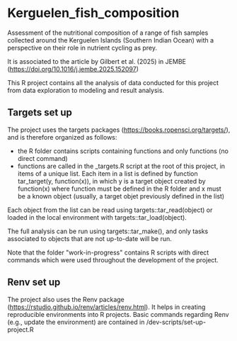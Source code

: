 # Kerguelen_fish_composition
Assessment of the nutritional composition of a range of fish samples collected around the Kerguelen Islands (Southern Indian Ocean) with a perspective on their role in nutrient cycling as prey.

It is associated to the article by Gilbert et al. (2025) in JEMBE
(https://doi.org/10.1016/j.jembe.2025.152097)

This R project contains all the analysis of data conducted for this project
from data exploration to modeling and result analysis.

## Targets set up
The project uses the targets packages (https://books.ropensci.org/targets/), and is 
therefore organized as follows:

- the R folder contains scripts containing functions and only functions (no
 direct command)
- functions are called in the _targets.R script at the root of this project, in 
 items of a unique list.
 Each item in a list is defined by function tar_target(y, function(x)), in which 
 y is a target object created by function(x) where function must be defined in 
 the R folder and x must be a known object (usually, a target objet previously 
 defined in the list)

Each object from the list can be read using targets::tar_read(object) or loaded
in the local environment with targets::tar_load(object). 

The full analysis can be run using targets::tar_make(), and only tasks associated 
to objects that are not up-to-date will be run. 

Note that the folder "work-in-progress" contains R scripts with direct commands which
were used throughout the development of the project. 

## Renv set up
The project also uses the Renv package (https://rstudio.github.io/renv/articles/renv.html).
It helps in creating reproducible environments into R projects. Basic commands 
regarding Renv (e.g., update the environment) are contained in 
/dev-scripts/set-up-project.R